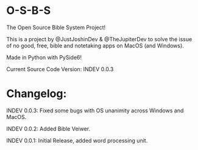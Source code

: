 # O-S-B-S
The Open Source Bible System Project!

This is a project by @JustJoshinDev & @TheJupiterDev to solve the issue of no good, free, bible and notetaking apps on MacOS (and Windows). 

Made in Python with PySide6!

Current Source Code Version: INDEV 0.0.3

# Changelog:

INDEV 0.0.3: Fixed some bugs with OS unanimity across Windows and MacOS.

INDEV 0.0.2: Added Bible Veiwer.

INDEV 0.0.1: Initial Release, added word processing unit.
